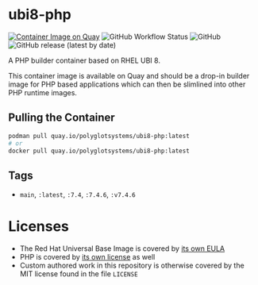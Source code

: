 # ubi8-php

[![Container Image on Quay](https://img.shields.io/badge/Container%20Image-Quay.io-orange)](https://quay.io/polyglotsystems/ubi8-php) ![GitHub Workflow Status](https://img.shields.io/github/workflow/status/PolyglotSystems/ubi8-php/Build%20PHP%20UBI%20Container?label=Container%20Build&style=flat-square) ![GitHub](https://img.shields.io/github/license/PolyglotSystems/ubi8-php) ![GitHub release (latest by date)](https://img.shields.io/github/v/release/PolyglotSystems/ubi8-php)

A PHP builder container based on RHEL UBI 8.

This container image is available on Quay and should be a drop-in builder image for PHP based applications which can then be slimlined into other PHP runtime images.

## Pulling the Container

```bash
podman pull quay.io/polyglotsystems/ubi8-php:latest
# or
docker pull quay.io/polyglotsystems/ubi8-php:latest
```

## Tags

- `main`, `:latest`, `:7.4`, `:7.4.6`, `:v7.4.6`

# Licenses

- The Red Hat Universal Base Image is covered by [its own EULA](https://www.redhat.com/licenses/EULA_Red_Hat_Universal_Base_Image_English_20190422.pdf)
- PHP is covered by [its own license](https://www.php.net/license/) as well
- Custom authored work in this repository is otherwise covered by the MIT license found in the file `LICENSE`